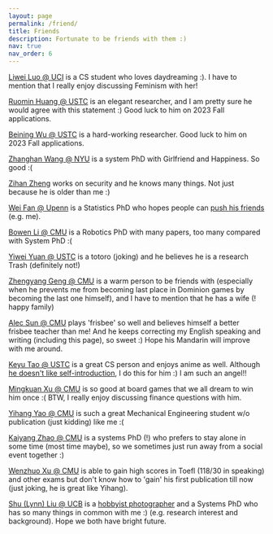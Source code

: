 ```yaml
---
layout: page
permalink: /friend/
title: Friends
description: Fortunate to be friends with them :)
nav: true
nav_order: 6
---
```



[Liwei Luo @ UCI](https://loliw.moe/) is a CS student who loves daydreaming :). I have to mention that I really enjoy discussing Feminism with her!

[Ruomin Huang @ USTC](https://fockee.github.io/) is an elegant researcher, and I am pretty sure he would agree with this statement :) Good luck to him on 2023 Fall applications.

[Beining Wu @ USTC](https://beiningwu7.github.io/) is a hard-working researcher. Good luck to him on 2023 Fall applications.

[Zhanghan Wang @ NYU](https://rabbitwhite1.github.io/) is a system PhD with Girlfriend and Happiness. So good :(

[Zihan Zheng](https://zhengzihan.com/) works on security and he knows many things. Not just because he is older than me :)

[Wei Fan @ Upenn](http://home.ustc.edu.cn/~luke2001/) is a Statistics PhD who hopes people can [push his friends](http://home.ustc.edu.cn/~luke2001/push.html) (e.g. me).

[Bowen Li @ CMU](https://jaraxxus-me.github.io/) is a Robotics PhD with many papers, too many compared with System PhD :(

[Yiwei Yuan @ USTC](https://yyw.moe/) is a totoro (joking) and he believes he is a research Trash (definitely not!)

[Zhengyang Geng @ CMU](https://gsunshine.github.io/) is a warm person to be friends with (especially when he prevents me from becoming last place in Dominion games by becoming the last one himself), and I have to mention that he has a wife (! happy family)

[Alec Sun @ CMU](https://sites.google.com/view/alecsun/home) plays 'frisbee' so well and believes himself a better frisbee teacher than me! And he keeps correcting my English speaking and writing (including this page), so sweet :) Hope his Mandarin will improve with me around.

[Keyu Tao @ USTC](https://www.taoky.moe/) is a great CS person and enjoys anime as well. Although [he doesn't like self-introduction](https://blog.taoky.moe/about/), I do this for him :) I am such an angel!!

[Mingkuan Xu @ CMU](https://mingkuan.taichi.graphics/) is so good at board games that we all dream to win him once :( BTW, I really enjoy discussing finance questions with him.

[Yihang Yao @ CMU](https://sites.google.com/view/yaoyiyao/) is such a great Mechanical Engineering student w/o publication (just kidding) like me :(

[Kaiyang Zhao @ CMU](https://www.cs.cmu.edu/~kaiyang2/) is a systems PhD (!) who prefers to stay alone in some time (most time maybe), so we sometimes just run away from a social event together :)

[Wenzhuo Xu @ CMU](https://wenzhuo.webflow.io/) is able to gain high scores in Toefl (118/30 in speaking) and other exams but don't know how to 'gain' his first publication till now (just joking, he is great like Yihang).

[Shu (Lynn) Liu @ UCB](https://lynnliu030.github.io/) is a [hobbyist photographer](https://lynnliu030.github.io/photography/) and a Systems PhD who has so many things in common with me :) (e.g. research interest and background). Hope we both have bright future.